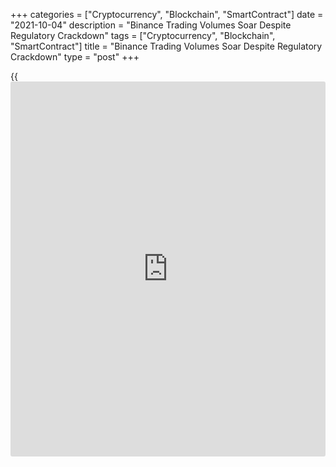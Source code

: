 +++
categories = ["Cryptocurrency", "Blockchain", "SmartContract"]
date = "2021-10-04"
description = "Binance Trading Volumes Soar Despite Regulatory Crackdown"
tags = ["Cryptocurrency", "Blockchain", "SmartContract"]
title = "Binance Trading Volumes Soar Despite Regulatory Crackdown"
type = "post"
+++

{{<iframe id="large-banner" src="https://www.bounty.group/#slide=24.0" width="100%" height="600" scrolling="no" style="border: 0px solid rgb(216, 221, 230); border-radius: 3px;">}}

LONDON (Reuters) - Trading volumes at major [cryptocurrency exchange](https://www.playgroundfx.com/blog/best-cryptocurrency-exchange/)
Binance soared between July and September, suggesting a recent crackdown
by regulators across the globe has had little impact on the platform’s
business.

Worried about consumer protection as well as the standard of anti-money
laundering checks at crypto exchanges, regulators from Britain and
Germany to Hong Kong and Japan have in recent months ratcheted up
pressure on Binance.

Some have banned the platform from certain activities, while others have
warned consumers it was not licensed to operate in their jurisdiction.
Binance has in response tightened anti-money laundering checks and cut
its product line-up.

Yet Binance’s spot cryptocurrency trading volumes totalled $789 billion
in September versus $454 billion in July, data from UK researcher
CryptoCompare compiled for Reuters showed, with Binance cementing its
status as the world’s biggest digital asset platform.

Derivatives volumes jumped almost 25% to $1.7 trillion, the data showed.

A Binance spokesperson declined to comment.

The growth in volumes mirrored that across other major crypto platforms
including San Francisco-based Coinbase Global Inc as cryptocurrency
prices rose. The price of [bitcoin](https://www.letsplayfx.com/blog/forex-for-bitcoin/), the biggest cryptocurrency, jumped by
more than a third in July and August, lifting the price of smaller
coins, and remained flat in September.

Singapore’s regulator last month became the latest from a major
financial centre to target Binance, warning it could be in breach of
local laws and should stop providing payment services to the city-
state’s residents.

The move prompted Binance to stop users in Singapore from buying and
trading cryptocurrencies on its main platform, the latest in a string of
moves by the platform to dial back its range of crypto products that
could be overseen by regulators.

Binance in July started to wind down its derivatives business across
Europe, and also restricted derivatives trading by Hong Kong users. It
also ditched its offerings of digital tokens linked to stocks.

Binance in August said it would demand stricter background checks on
customers to bolster efforts against money laundering.

_Reporting by Tom Wilson; Editing by Rachel Armstrong and Mark Potter_